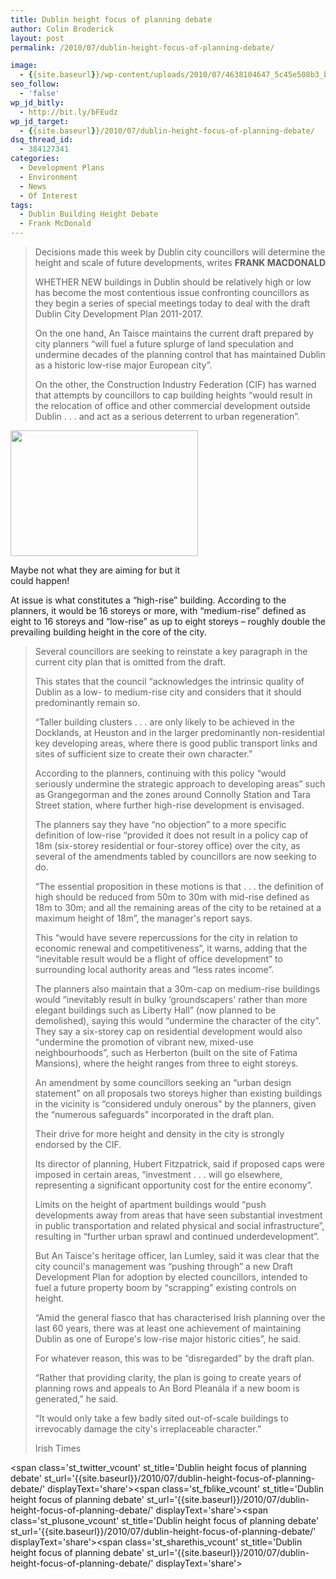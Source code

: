 ```yaml
---
title: Dublin height focus of planning debate
author: Colin Broderick
layout: post
permalink: /2010/07/dublin-height-focus-of-planning-debate/

image:
  - {{site.baseurl}}/wp-content/uploads/2010/07/4638104647_5c45e508b3_b.jpg
seo_follow:
  - 'false'
wp_jd_bitly:
  - http://bit.ly/bFEudz
wp_jd_target:
  - {{site.baseurl}}/2010/07/dublin-height-focus-of-planning-debate/
dsq_thread_id:
  - 384127341
categories:
  - Development Plans
  - Environment
  - News
  - Of Interest
tags:
  - Dublin Building Height Debate
  - Frank McDonald
---
```

> Decisions made this week by Dublin city councillors will determine the height and scale of future developments, writes **FRANK MACDONALD**
> 
> WHETHER NEW buildings in Dublin should be relatively high or low has become the most contentious issue confronting councillors as they begin a series of special meetings today to deal with the draft Dublin City Development Plan 2011-2017.
> 
> On the one hand, An Taisce maintains the current draft prepared by city planners “will fuel a future splurge of land speculation and undermine decades of the planning control that has maintained Dublin as a historic low-rise major European city”.
> 
> <!--more-->On the other, the Construction Industry Federation (CIF) has warned that attempts by councillors to cap building heights “would result in the relocation of office and other commercial development outside Dublin . . . and act as a serious deterrent to urban regeneration”.

<div id="attachment_924" class="wp-caption alignleft" style="width: 310px">
  <a href="{{site.baseurl}}/wp-content/uploads/2010/07/DSC_0497.jpg"><img class="size-medium wp-image-924" title="Ulster Bank HQ Dublin" src="{{site.baseurl}}/wp-content/uploads/2010/07/DSC_0497-300x201.jpg" alt="" width="300" height="201" /></a><p class="wp-caption-text">
    Maybe not what they are aiming for but it could happen!
  </p>
</div>

At issue is what constitutes a “high-rise” building. According to the planners, it would be 16 storeys or more, with “medium-rise” defined as eight to 16 storeys and “low-rise” as up to eight storeys – roughly double the prevailing building height in the core of the city.

> Several councillors are seeking to reinstate a key paragraph in the current city plan that is omitted from the draft.
> 
> This states that the council “acknowledges the intrinsic quality of Dublin as a low- to medium-rise city and considers that it should predominantly remain so.
> 
> “Taller building clusters . . . are only likely to be achieved in the Docklands, at Heuston and in the larger predominantly non-residential key developing areas, where there is good public transport links and sites of sufficient size to create their own character.”
> 
> According to the planners, continuing with this policy “would seriously undermine the strategic approach to developing areas” such as Grangegorman and the zones around Connolly Station and Tara Street station, where further high-rise development is envisaged.
> 
> The planners say they have “no objection” to a more specific definition of low-rise “provided it does not result in a policy cap of 18m (six-storey residential or four-storey office) over the city, as several of the amendments tabled by councillors are now seeking to do.
> 
> “The essential proposition in these motions is that . . . the definition of high should be reduced from 50m to 30m with mid-rise defined as 18m to 30m; and all the remaining areas of the city to be retained at a maximum height of 18m”, the manager's report says.
> 
> This “would have severe repercussions for the city in relation to economic renewal and competitiveness”, it warns, adding that the “inevitable result would be a flight of office development” to surrounding local authority areas and “less rates income”.
> 
> The planners also maintain that a 30m-cap on medium-rise buildings would “inevitably result in bulky ‘groundscapers' rather than more elegant buildings such as Liberty Hall” (now planned to be demolished), saying this would “undermine the character of the city”. They say a six-storey cap on residential development would also “undermine the promotion of vibrant new, mixed-use neighbourhoods”, such as Herberton (built on the site of Fatima Mansions), where the height ranges from three to eight storeys.
> 
> An amendment by some councillors seeking an “urban design statement” on all proposals two storeys higher than existing buildings in the vicinity is “considered unduly onerous” by the planners, given the “numerous safeguards” incorporated in the draft plan.
> 
> Their drive for more height and density in the city is strongly endorsed by the CIF.
> 
> Its director of planning, Hubert Fitzpatrick, said if proposed caps were imposed in certain areas, “investment . . . will go elsewhere, representing a significant opportunity cost for the entire economy”.
> 
> Limits on the height of apartment buildings would “push developments away from areas that have seen substantial investment in public transportation and related physical and social infrastructure”, resulting in “further urban sprawl and continued underdevelopment”.
> 
> But An Taisce's heritage officer, Ian Lumley, said it was clear that the city council's management was “pushing through” a new Draft Development Plan for adoption by elected councillors, intended to fuel a future property boom by “scrapping” existing controls on height.
> 
> “Amid the general fiasco that has characterised Irish planning over the last 60 years, there was at least one achievement of maintaining Dublin as one of Europe's low-rise major historic cities”, he said.
> 
> For whatever reason, this was to be “disregarded” by the draft plan.
> 
> “Rather that providing clarity, the plan is going to create years of planning rows and appeals to An Bord Pleanála if a new boom is generated,” he said.
> 
> “It would only take a few badly sited out-of-scale buildings to irrevocably damage the city's irreplaceable character.”
> 
> Irish Times

<span class='st\_twitter\_vcount' st\_title='Dublin height focus of planning debate' st\_url='{{site.baseurl}}/2010/07/dublin-height-focus-of-planning-debate/' displayText='share'></span><span class='st\_fblike\_vcount' st\_title='Dublin height focus of planning debate' st\_url='{{site.baseurl}}/2010/07/dublin-height-focus-of-planning-debate/' displayText='share'></span><span class='st\_plusone\_vcount' st\_title='Dublin height focus of planning debate' st\_url='{{site.baseurl}}/2010/07/dublin-height-focus-of-planning-debate/' displayText='share'></span><span class='st\_sharethis\_vcount' st\_title='Dublin height focus of planning debate' st\_url='{{site.baseurl}}/2010/07/dublin-height-focus-of-planning-debate/' displayText='share'></span>